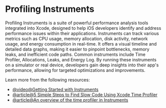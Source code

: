 # Profiling Instruments

Profiling Instruments is a suite of powerful performance analysis tools integrated into Xcode, designed to help iOS developers identify and address performance issues within their applications. Instruments can track various metrics such as CPU usage, memory allocation, disk activity, network usage, and energy consumption in real-time. It offers a visual timeline and detailed data graphs, making it easier to pinpoint bottlenecks, memory leaks, and inefficient code paths. Common instruments include Time Profiler, Allocations, Leaks, and Energy Log. By running these instruments on a simulator or real device, developers gain deep insights into their app's performance, allowing for targeted optimizations and improvements.

Learn more from the following resources:

- [@video@Getting Started with Instruments](https://developer.apple.com/videos/play/wwdc2019/411/)
- [@article@5 Simple Steps to Find Slow Code Using Xcode Time Profiler](https://swiftsenpai.com/xcode/using-time-profiler/)
- [@article@An overview of the time profiler in Instruments](https://augmentedcode.io/2021/05/24/an-overview-of-the-time-profiler-in-instruments/)